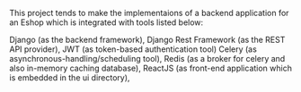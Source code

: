 This project tends to make the implementaions of a backend application for an Eshop which is integrated with tools listed below:

Django (as the backend framework),
Django Rest Framework (as the REST API provider),
JWT (as token-based authentication tool)
Celery (as asynchronous-handling/scheduling tool),
Redis (as a broker for celery and also in-memory caching database),
ReactJS (as front-end application which is embedded in the ui directory),

